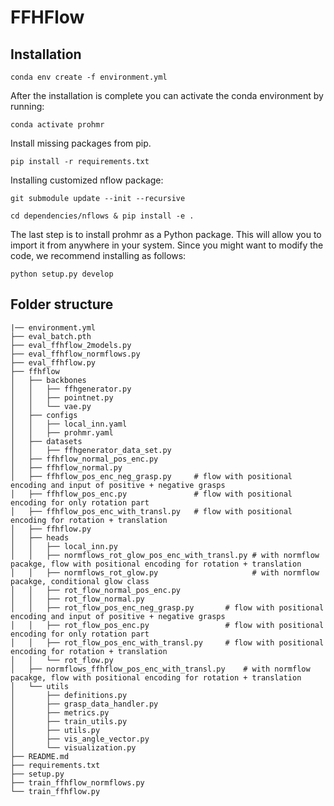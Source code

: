 # FFHFlow

## Installation

```
conda env create -f environment.yml
```

After the installation is complete you can activate the conda environment by running:
```
conda activate prohmr
```
Install missing packages from pip.
```
pip install -r requirements.txt
```
Installing customized nflow package:
``` 
git submodule update --init --recursive
```

``` 
cd dependencies/nflows & pip install -e .
```

The last step is to install prohmr as a Python package. This will allow you to import it from anywhere in your system.
Since you might want to modify the code, we recommend installing as follows:
```
python setup.py develop
```

## Folder structure
```
|── environment.yml
├── eval_batch.pth
├── eval_ffhflow_2models.py
├── eval_ffhflow_normflows.py
├── eval_ffhflow.py
├── ffhflow
│   ├── backbones
│   │   ├── ffhgenerator.py
│   │   ├── pointnet.py
│   │   └── vae.py
│   ├── configs
│   │   ├── local_inn.yaml
│   │   ├── prohmr.yaml
│   ├── datasets
│   │   ├── ffhgenerator_data_set.py
│   ├── ffhflow_normal_pos_enc.py
│   ├── ffhflow_normal.py
│   ├── ffhflow_pos_enc_neg_grasp.py     # flow with positional encoding and input of positive + negative grasps
│   ├── ffhflow_pos_enc.py               # flow with positional encoding for only rotation part
│   ├── ffhflow_pos_enc_with_transl.py   # flow with positional encoding for rotation + translation
│   ├── ffhflow.py
│   ├── heads
│   │   ├── local_inn.py
│   │   ├── normflows_rot_glow_pos_enc_with_transl.py # with normflow pacakge, flow with positional encoding for rotation + translation
│   │   ├── normflows_rot_glow.py                     # with normflow pacakge, conditional glow class
│   │   ├── rot_flow_normal_pos_enc.py
│   │   ├── rot_flow_normal.py
│   │   ├── rot_flow_pos_enc_neg_grasp.py       # flow with positional encoding and input of positive + negative grasps
│   │   ├── rot_flow_pos_enc.py                 # flow with positional encoding for only rotation part
│   │   ├── rot_flow_pos_enc_with_transl.py     # flow with positional encoding for rotation + translation
│   │   └── rot_flow.py
│   ├── normflows_ffhflow_pos_enc_with_transl.py    # with normflow pacakge, flow with positional encoding for rotation + translation
│   └── utils
│       ├── definitions.py
│       ├── grasp_data_handler.py
│       ├── metrics.py
│       ├── train_utils.py
│       ├── utils.py
│       ├── vis_angle_vector.py
│       └── visualization.py
├── README.md
├── requirements.txt
├── setup.py
├── train_ffhflow_normflows.py
└── train_ffhflow.py
```